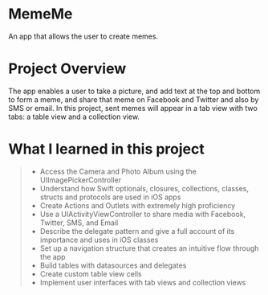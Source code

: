 # MemeMe
An app that allows the user to create memes.

# Project Overview
The app enables a user to take a picture, and add text at the top and bottom to form a meme, and share that meme on Facebook and Twitter and also by SMS or email. In this project, sent memes will appear in a tab view with two tabs: a table view and a collection view.

# What I learned in this project
> - Access the Camera and Photo Album using the UIImagePickerController
> - Understand how Swift optionals, closures, collections, classes, structs and protocols are used in iOS apps
> - Create Actions and Outlets with extremely high proficiency
> - Use a UIActivityViewController to share media with Facebook, Twitter, SMS, and Email
> - Describe the delegate pattern and give a full account of its importance and uses in iOS classes
> - Set up a navigation structure that creates an intuitive flow through the app
> - Build tables with datasources and delegates
> - Create custom table view cells
> - Implement user interfaces with tab views and collection views
